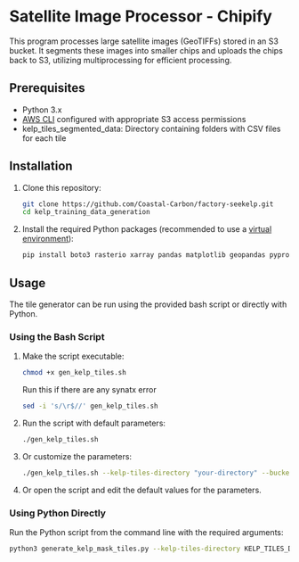 # Satellite Image Processor - Chipify

This program processes large satellite images (GeoTIFFs) stored in an S3 bucket. It segments these images into smaller chips and uploads the chips back to S3, utilizing multiprocessing for efficient processing.

## Prerequisites

- Python 3.x
- [AWS CLI](https://aws.amazon.com/cli/) configured with appropriate S3 access permissions
-  kelp_tiles_segmented_data: Directory containing folders with CSV files for each tile

## Installation

1. Clone this repository:

    ```bash
    git clone https://github.com/Coastal-Carbon/factory-seekelp.git
    cd kelp_training_data_generation
    ```

2. Install the required Python packages (recommended to use a [virtual environment](https://docs.python.org/3/library/venv.html)):

    ```bash
    pip install boto3 rasterio xarray pandas matplotlib geopandas pyproj planetary_computer pystac_client rioxarray
    ```

## Usage

The tile generator can be run using the provided bash script or directly with Python.

### Using the Bash Script

1. Make the script executable:

    ```bash
    chmod +x gen_kelp_tiles.sh
    ```
    
    Run this if there are any synatx error
    ```bash
    sed -i 's/\r$//' gen_kelp_tiles.sh
    ```


2. Run the script with default parameters:

    ```bash
    ./gen_kelp_tiles.sh
    ```

3. Or customize the parameters:

    ```bash
    ./gen_kelp_tiles.sh --kelp-tiles-directory "your-directory" --bucket "your-bucket" --bucket-folder "your-folder" 
    ```

4. Or open the script and edit the default values for the parameters.

### Using Python Directly

Run the Python script from the command line with the required arguments:

```bash
python3 generate_kelp_mask_tiles.py --kelp-tiles-directory KELP_TILES_DIRECTORY --bucket BUCKET --bucket-folder BUCKET_FOLDER
```